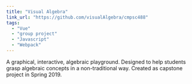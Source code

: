 ```yaml
---
title: "Visual Algebra"
link_url: "https://github.com/visualAlgebra/cmpsc488"
tags:
  - "Vue"
  - "group project"
  - "Javascript"
  - "Webpack"
---
```

A graphical, interactive, algebraic playground. Designed to help students grasp algebraic concepts in a non-traditional way. Created as capstone project in Spring 2019.
